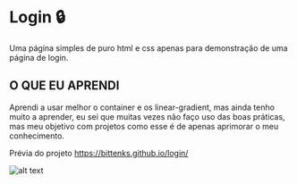 # Login 🔒

Uma página simples de puro html e css apenas para demonstração de uma página de login. <br/>
## O QUE EU APRENDI <br/>
Aprendi a usar melhor o container e os linear-gradient, mas ainda tenho muito a aprender, eu sei que muitas vezes não faço uso das boas práticas, mas meu objetivo com projetos como esse é
de apenas aprimorar o meu conhecimento.
<br/>


Prévia do projeto
https://bittenks.github.io/login/

![alt text]()
